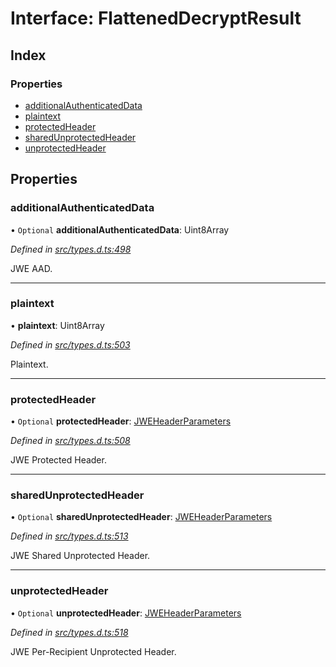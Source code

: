 # Interface: FlattenedDecryptResult

## Index

### Properties

* [additionalAuthenticatedData](_types_d_.flatteneddecryptresult.md#additionalauthenticateddata)
* [plaintext](_types_d_.flatteneddecryptresult.md#plaintext)
* [protectedHeader](_types_d_.flatteneddecryptresult.md#protectedheader)
* [sharedUnprotectedHeader](_types_d_.flatteneddecryptresult.md#sharedunprotectedheader)
* [unprotectedHeader](_types_d_.flatteneddecryptresult.md#unprotectedheader)

## Properties

### additionalAuthenticatedData

• `Optional` **additionalAuthenticatedData**: Uint8Array

*Defined in [src/types.d.ts:498](https://github.com/panva/jose/blob/v3.3.1/src/types.d.ts#L498)*

JWE AAD.

___

### plaintext

•  **plaintext**: Uint8Array

*Defined in [src/types.d.ts:503](https://github.com/panva/jose/blob/v3.3.1/src/types.d.ts#L503)*

Plaintext.

___

### protectedHeader

• `Optional` **protectedHeader**: [JWEHeaderParameters](_types_d_.jweheaderparameters.md)

*Defined in [src/types.d.ts:508](https://github.com/panva/jose/blob/v3.3.1/src/types.d.ts#L508)*

JWE Protected Header.

___

### sharedUnprotectedHeader

• `Optional` **sharedUnprotectedHeader**: [JWEHeaderParameters](_types_d_.jweheaderparameters.md)

*Defined in [src/types.d.ts:513](https://github.com/panva/jose/blob/v3.3.1/src/types.d.ts#L513)*

JWE Shared Unprotected Header.

___

### unprotectedHeader

• `Optional` **unprotectedHeader**: [JWEHeaderParameters](_types_d_.jweheaderparameters.md)

*Defined in [src/types.d.ts:518](https://github.com/panva/jose/blob/v3.3.1/src/types.d.ts#L518)*

JWE Per-Recipient Unprotected Header.
